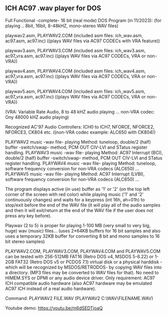 ICH AC97 .wav player for DOS
----------------------------
Full Functional -complete- 16 bit (real mode) DOS Program (in 11/2023): 
(for playing .. 8bit, 16bit, 8-48kHZ, mono-stereo WAV files) 

playwav2.asm, PLAYWAV2.COM (included asm files: ich_wav.asm, ac97.asm, ac97.inc) ((plays WAV files via AC97 CODECs with VRA feature))

playwav3.asm, PLAYWAV3.COM (included asm files: ich_wav3.asm, ac97_vra.asm, ac97.inc) ((plays WAV files via AC97 CODECs, VRA or non-VRA))

playwav4.asm, PLAYWAV4.COM (included asm files: ich_wav4.asm, ac97_vra.asm, ac97.inc) ((plays WAV files via AC97 CODECs, VRA or non-VRA))

playwav5.asm, PLAYWAV4.COM (included asm files: ich_wav5.asm, ac97_vra.asm, ac97.inc) ((plays WAV files via AC97 CODECs, VRA or non-VRA))


(VRA: Variable Rate Audio, 8 to 48 kHZ audio playing ... non-VRA codec: Ony 48000 kHZ audio playing)

Recognized AC'97 Audio Controllers: ICH0 to ICH7, NFORCE, NFORCE2, NFORCE3, CK804 etc.  ((non-VRA codec example: ALC650 with CK804))

PLAYWAV2 music -wav file- playing Method: tuneloop, double/2 (half) buffer -switch/swap- method, PCM OUT CIV-LVI and STatus register handling.
PLAYWAV3 music -wav file- playing Method: AC97 Interrupt (BCI), double/2 (half) buffer -switch/swap- method, PCM OUT CIV-LVI and STatus register handling.
PLAYWAV4 music -wav file- playing Method: tuneloop, software frequency conversion for non-VRA codecs (ALC650) ...
PLAYWAV5 music -wav file- playing Method: AC97 Interrupt (LVBI), software frequency conversion for non-VRA codecs (ALC650) ...

The program displays active (in use) buffer as '1' or '2' (on the top left corner of the screen with red color) while playing music ('1' and '2' continuously changes) and waits for a keypress (int 16h, ah=01h) to stop/exit before the end of the WAV file (it will play all of the audio samples and then it will exit/return at the end of the WAV file if the user does not press any key before).

Playwav (2 to 5) is proper for playing 1-100 MB (very small to very big, huge) wav (music) files... (uses 2*64KB buffers for 16 bit samples and also uses a temporary 32KB buffer for converting 8 bit and mono samples to 16 bit stereo samples)

PLAYWAV2.COM, PLAYWAV3.COM, PLAYWAV4.COM and PLAYWAV5.COM can be tested with 256-512MB FAT16 (Retro DOS v4, MSDOS 5-6.22) or 1-2GB FAT32 (Retro DOS v5 or PCDOS 7.1) virtual disk or a physical harddisk -which will be recognized by MSDOS/RETRODOS- by copying WAV files into a directory. (MP3 files may be converted to WAV files for that). No need to HIMEM.SYS or DPMI or any audio device driver. Only requirement: AC97 ICH compatible audio hardware (also AC97 hardware may be emulated AC97 ICH instead of a real audio hardware). 

Command: PLAYWAV2 FILE.WAV (PLAYWAV2 C:\WAV\FILENAME.WAV)

Youtube demo: https://youtu.be/m6dSEDTjoaQ
